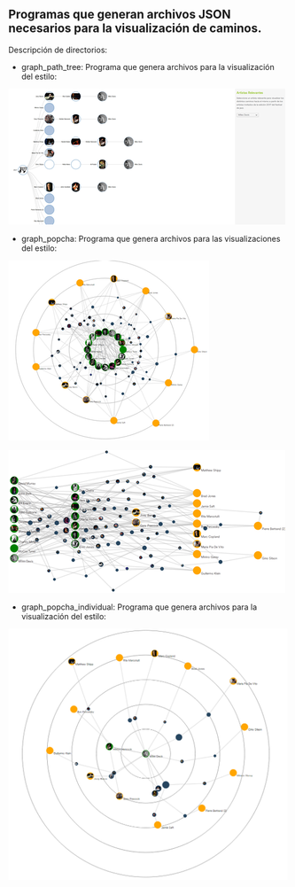 ## Programas que generan archivos JSON necesarios para la visualización de caminos.

Descripción de directorios:

- graph_path_tree: Programa que genera archivos para la visualización del estilo:

![Alt text](/common/images/pathtree.png "Path Tree like Spotify")

- graph_popcha: Programa que genera archivos para las visualizaciones del estilo:

![Alt text](/common/images/circular.png "Concentric Circular Layout")

![Alt text](/common/images/pathlayout.png "Path Layout")

- graph_popcha_individual: Programa que genera archivos para la visualización del estilo:

![Alt text](/common/images/single_relevants.png "Concentric Circular Layout by relevant")
